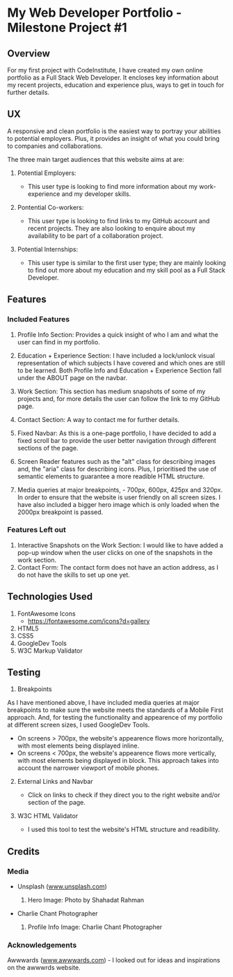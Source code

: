 # My Web Developer Portfolio - Milestone Project #1

## Overview

For my first project with CodeInstitute, I have created my own online portfolio as a Full Stack Web Developer. It encloses key information about my recent projects, education and experience plus, ways to get in touch for further details. 

## UX

A responsive and clean portfolio is the easiest way to portray your abilities to potential employers. Plus, it provides an insight of what you could bring to companies and collaborations. 

The three main target audiences that this website aims at are:

1. Potential Employers: 
    *  This user type is looking to find more information about my work-experience and my developer skills. 


2. Pontential Co-workers:
    * This user type is looking to find links to my GitHub account and recent projects. They are also looking to enquire about my availability to be part of a collaboration project. 


3. Potential Internships:
    * This user type is similar to the first user type; they are mainly looking to find out more about my education and my skill pool as a Full Stack Developer. 

## Features

### Included Features

1. Profile Info Section: Provides a quick insight of who I am and what the user can find in my portfolio. 

2. Education + Experience Section: I have included a lock/unlock visual representation of which subjects I have covered and which ones are still to be learned. 
Both Profile Info and Education + Experience Section fall under the ABOUT page on the navbar.

3. Work Section: This section has medium snapshots of some of my projects and, for more details the user can follow the link to my GitHub page. 

4. Contact Section: A way to contact me for further details. 

5. Fixed Navbar: As this is a one-page portfolio, I have decided to add a fixed scroll bar to provide the user better navigation through different sections of the page. 

6. Screen Reader features such as the "alt" class for describing images and, the "aria" class for describing icons. Plus, I prioritised the use of semantic elements to guarantee a more readible HTML structure.

7. Media queries at major breakpoints, - 700px, 600px, 425px and 320px. In order to ensure that the website is user friendly on all screen sizes. I have also included a bigger hero image which is only loaded when the 2000px breakpoint is passed.

### Features Left out

1. Interactive Snapshots on the Work Section: I would like to have added a pop-up window when the user clicks on one of the snapshots in the work section.
2. Contact Form: The contact form does not have an action address, as I do not have the skills to set up one yet. 

## Technologies Used

1. FontAwesome Icons 
    - https://fontawesome.com/icons?d=gallery
2. HTML5
3. CSS5
4. GoogleDev Tools
5. W3C Markup Validator

## Testing

1. Breakpoints

As I have mentioned above, I have included media queries at major breakpoints to 
make sure the website meets the standards of a Mobile First approach. 
And, for testing the functionality and appearence of my portfolio at different screen sizes, I used GoogleDev Tools. 

- On screens > 700px, the website's appearence flows more horizontally, with most elements being displayed inline. 
- On screens < 700px, the website's appearence flows more vertically, with most elements being displayed in block. 
This approach takes into account the narrower viewport of mobile phones. 

2. External Links and Navbar

    - Click on links to check if they direct you to the right website and/or section of the page.

3. W3C HTML Validator 

    - I used this tool to test the website's HTML structure and readibility. 


## Credits

### Media

- Unsplash (www.unsplash.com)
    1. Hero Image: Photo by Shahadat Rahman

- Charlie Chant Photographer
    1. Profile Info Image: Charlie Chant Photographer

### Acknowledgements

Awwwards (www.awwwards.com) - I looked out for ideas and inspirations on the awwwrds website.


